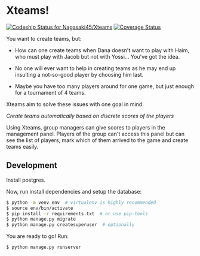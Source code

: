 Xteams!
=======

[ ![Codeship Status for Nagasaki45/Xteams](https://codeship.com/projects/aa1e00d0-bb05-0133-640e-6efa14f009c2/status?branch=master)](https://codeship.com/projects/135768)
[![Coverage Status](https://coveralls.io/repos/github/Nagasaki45/Xteams/badge.svg?branch=master)](https://coveralls.io/github/Nagasaki45/Xteams?branch=master)

You want to create teams, but:

- How can one create teams when Dana doesn't want to play with Haim, who must play with Jacob but not with Yossi... You've got the idea.

- No one will ever want to help in creating teams as he may end up insulting a not-so-good player by choosing him last.

- Maybe you have too many players around for one game, but just enough for a tournament of 4 teams.

Xteams aim to solve these issues with one goal in mind:

_Create teams automatically based on discrete scores of the players_

Using Xteams, group managers can give scores to players in the management panel. Players of the group can't access this panel but can see the list of players, mark which of them arrived to the game and create teams easily.

## Development

Install postgres.

Now, run install dependencies and setup the database:

```bash
$ python -m venv env  # virtualenv is highly recommended
$ source env/bin/activate
$ pip install -r requirements.txt  # or use pip-tools
$ python manage.py migrate
$ python manage.py createsuperuser  # optionally
```

You are ready to go! Run:

```bash
$ python manage.py runserver
```

